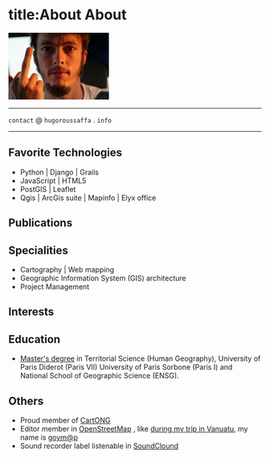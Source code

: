 title:About
About
=

![Alt Text]({face}/../../images/face.jpg)


----------
``contact`` @ ``hugoroussaffa`` . ``info``


----------


Favorite Technologies
-

* Python | Django | Grails
* JavaScript | HTML5
* PostGIS | Leaflet
* Qgis | ArcGis suite | Mapinfo | Elyx office




Publications
-

Specialities
-

* Cartography | Web mapping
* Geographic Information System (GIS) architecture
* Project Management


Interests
-


Education
-
* [Master's degree](http://en.wikipedia.org/Master's_degree#France) in Territorial Science (Human Geography), University of Paris Diderot (Paris VII) University of Paris Sorbone (Paris I) and National School of Geographic Science (ENSG).

Others
-
* Proud member of [CartONG](http://www.cartong.org) 
* Editor member in [OpenStreetMap](http://openstreetmap.org) , like [during  my trip in Vanuatu](https://www.openstreetmap.org/user/goym@p/history#map=7/-18.698/168.673), my name is [goym@p](https://www.openstreetmap.org/user/goym@p)
* Sound recorder label listenable in [SoundClound](https://soundcloud.com/yogis-record) 
